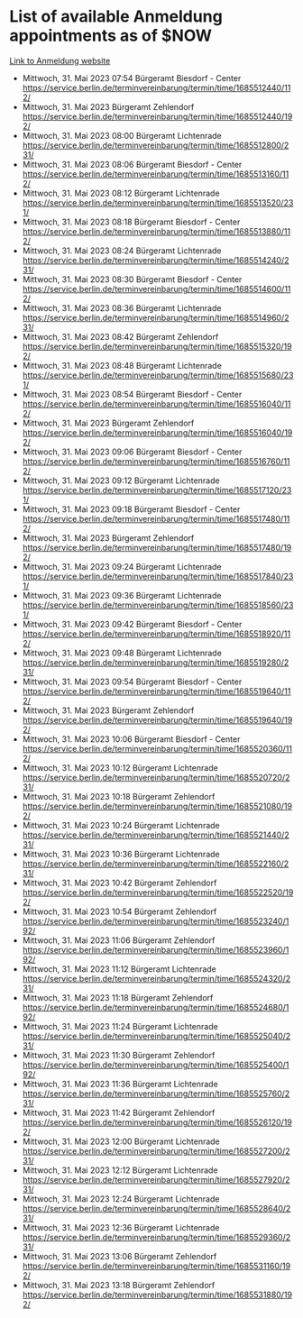 # List of available Anmeldung appointments as of $NOW
[Link to Anmeldung website](https://service.berlin.de/terminvereinbarung/termin/tag.php?termin=1&anliegen[]=120686&dienstleisterlist=122210,122217,327316,122219,327312,122227,327314,122231,327346,122243,327348,122254,122252,329742,122260,329745,122262,329748,122271,327278,122273,327274,122277,327276,330436,122280,327294,122282,327290,122284,327292,122291,327270,122285,327266,122286,327264,122296,327268,150230,329760,122297,327286,122294,327284,122312,329763,122314,329775,122304,327330,122311,327334,122309,327332,317869,122281,327352,122279,329772,122283,122276,327324,122274,327326,122267,329766,122246,327318,122251,327320,122257,327322,122208,327298,122226,327300&herkunft=http%3A%2F%2Fservice.berlin.de%2Fdienstleistung%2F120686%2F)
- Mittwoch, 31. Mai 2023 07:54 Bürgeramt Biesdorf - Center https://service.berlin.de/terminvereinbarung/termin/time/1685512440/112/
- Mittwoch, 31. Mai 2023  Bürgeramt Zehlendorf https://service.berlin.de/terminvereinbarung/termin/time/1685512440/192/
- Mittwoch, 31. Mai 2023 08:00 Bürgeramt Lichtenrade https://service.berlin.de/terminvereinbarung/termin/time/1685512800/231/
- Mittwoch, 31. Mai 2023 08:06 Bürgeramt Biesdorf - Center https://service.berlin.de/terminvereinbarung/termin/time/1685513160/112/
- Mittwoch, 31. Mai 2023 08:12 Bürgeramt Lichtenrade https://service.berlin.de/terminvereinbarung/termin/time/1685513520/231/
- Mittwoch, 31. Mai 2023 08:18 Bürgeramt Biesdorf - Center https://service.berlin.de/terminvereinbarung/termin/time/1685513880/112/
- Mittwoch, 31. Mai 2023 08:24 Bürgeramt Lichtenrade https://service.berlin.de/terminvereinbarung/termin/time/1685514240/231/
- Mittwoch, 31. Mai 2023 08:30 Bürgeramt Biesdorf - Center https://service.berlin.de/terminvereinbarung/termin/time/1685514600/112/
- Mittwoch, 31. Mai 2023 08:36 Bürgeramt Lichtenrade https://service.berlin.de/terminvereinbarung/termin/time/1685514960/231/
- Mittwoch, 31. Mai 2023 08:42 Bürgeramt Zehlendorf https://service.berlin.de/terminvereinbarung/termin/time/1685515320/192/
- Mittwoch, 31. Mai 2023 08:48 Bürgeramt Lichtenrade https://service.berlin.de/terminvereinbarung/termin/time/1685515680/231/
- Mittwoch, 31. Mai 2023 08:54 Bürgeramt Biesdorf - Center https://service.berlin.de/terminvereinbarung/termin/time/1685516040/112/
- Mittwoch, 31. Mai 2023  Bürgeramt Zehlendorf https://service.berlin.de/terminvereinbarung/termin/time/1685516040/192/
- Mittwoch, 31. Mai 2023 09:06 Bürgeramt Biesdorf - Center https://service.berlin.de/terminvereinbarung/termin/time/1685516760/112/
- Mittwoch, 31. Mai 2023 09:12 Bürgeramt Lichtenrade https://service.berlin.de/terminvereinbarung/termin/time/1685517120/231/
- Mittwoch, 31. Mai 2023 09:18 Bürgeramt Biesdorf - Center https://service.berlin.de/terminvereinbarung/termin/time/1685517480/112/
- Mittwoch, 31. Mai 2023  Bürgeramt Zehlendorf https://service.berlin.de/terminvereinbarung/termin/time/1685517480/192/
- Mittwoch, 31. Mai 2023 09:24 Bürgeramt Lichtenrade https://service.berlin.de/terminvereinbarung/termin/time/1685517840/231/
- Mittwoch, 31. Mai 2023 09:36 Bürgeramt Lichtenrade https://service.berlin.de/terminvereinbarung/termin/time/1685518560/231/
- Mittwoch, 31. Mai 2023 09:42 Bürgeramt Biesdorf - Center https://service.berlin.de/terminvereinbarung/termin/time/1685518920/112/
- Mittwoch, 31. Mai 2023 09:48 Bürgeramt Lichtenrade https://service.berlin.de/terminvereinbarung/termin/time/1685519280/231/
- Mittwoch, 31. Mai 2023 09:54 Bürgeramt Biesdorf - Center https://service.berlin.de/terminvereinbarung/termin/time/1685519640/112/
- Mittwoch, 31. Mai 2023  Bürgeramt Zehlendorf https://service.berlin.de/terminvereinbarung/termin/time/1685519640/192/
- Mittwoch, 31. Mai 2023 10:06 Bürgeramt Biesdorf - Center https://service.berlin.de/terminvereinbarung/termin/time/1685520360/112/
- Mittwoch, 31. Mai 2023 10:12 Bürgeramt Lichtenrade https://service.berlin.de/terminvereinbarung/termin/time/1685520720/231/
- Mittwoch, 31. Mai 2023 10:18 Bürgeramt Zehlendorf https://service.berlin.de/terminvereinbarung/termin/time/1685521080/192/
- Mittwoch, 31. Mai 2023 10:24 Bürgeramt Lichtenrade https://service.berlin.de/terminvereinbarung/termin/time/1685521440/231/
- Mittwoch, 31. Mai 2023 10:36 Bürgeramt Lichtenrade https://service.berlin.de/terminvereinbarung/termin/time/1685522160/231/
- Mittwoch, 31. Mai 2023 10:42 Bürgeramt Zehlendorf https://service.berlin.de/terminvereinbarung/termin/time/1685522520/192/
- Mittwoch, 31. Mai 2023 10:54 Bürgeramt Zehlendorf https://service.berlin.de/terminvereinbarung/termin/time/1685523240/192/
- Mittwoch, 31. Mai 2023 11:06 Bürgeramt Zehlendorf https://service.berlin.de/terminvereinbarung/termin/time/1685523960/192/
- Mittwoch, 31. Mai 2023 11:12 Bürgeramt Lichtenrade https://service.berlin.de/terminvereinbarung/termin/time/1685524320/231/
- Mittwoch, 31. Mai 2023 11:18 Bürgeramt Zehlendorf https://service.berlin.de/terminvereinbarung/termin/time/1685524680/192/
- Mittwoch, 31. Mai 2023 11:24 Bürgeramt Lichtenrade https://service.berlin.de/terminvereinbarung/termin/time/1685525040/231/
- Mittwoch, 31. Mai 2023 11:30 Bürgeramt Zehlendorf https://service.berlin.de/terminvereinbarung/termin/time/1685525400/192/
- Mittwoch, 31. Mai 2023 11:36 Bürgeramt Lichtenrade https://service.berlin.de/terminvereinbarung/termin/time/1685525760/231/
- Mittwoch, 31. Mai 2023 11:42 Bürgeramt Zehlendorf https://service.berlin.de/terminvereinbarung/termin/time/1685526120/192/
- Mittwoch, 31. Mai 2023 12:00 Bürgeramt Lichtenrade https://service.berlin.de/terminvereinbarung/termin/time/1685527200/231/
- Mittwoch, 31. Mai 2023 12:12 Bürgeramt Lichtenrade https://service.berlin.de/terminvereinbarung/termin/time/1685527920/231/
- Mittwoch, 31. Mai 2023 12:24 Bürgeramt Lichtenrade https://service.berlin.de/terminvereinbarung/termin/time/1685528640/231/
- Mittwoch, 31. Mai 2023 12:36 Bürgeramt Lichtenrade https://service.berlin.de/terminvereinbarung/termin/time/1685529360/231/
- Mittwoch, 31. Mai 2023 13:06 Bürgeramt Zehlendorf https://service.berlin.de/terminvereinbarung/termin/time/1685531160/192/
- Mittwoch, 31. Mai 2023 13:18 Bürgeramt Zehlendorf https://service.berlin.de/terminvereinbarung/termin/time/1685531880/192/
